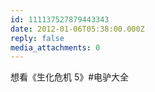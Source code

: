```yaml
---
id: 111137527879443343
date: 2012-01-06T05:38:00.000Z
reply: false
media_attachments: 0
---
```


想看《生化危机 5》#电驴大全 ​​​​

